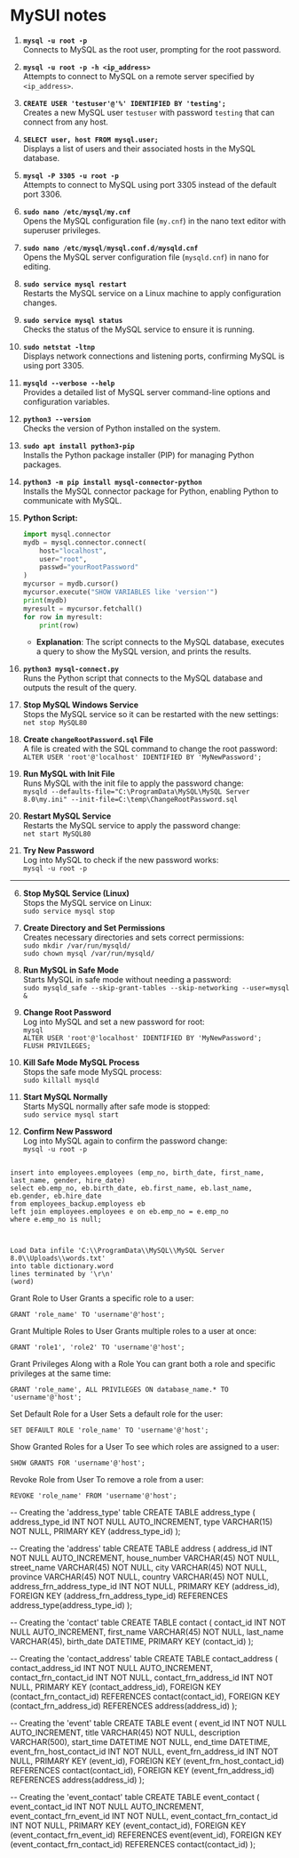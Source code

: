 # MySUI notes

1. **`mysql -u root -p`**  
   Connects to MySQL as the root user, prompting for the root password.

2. **`mysql -u root -p -h <ip_address>`**  
   Attempts to connect to MySQL on a remote server specified by `<ip_address>`.

3. **`CREATE USER 'testuser'@'%' IDENTIFIED BY 'testing';`**  
   Creates a new MySQL user `testuser` with password `testing` that can connect from any host.

4. **`SELECT user, host FROM mysql.user;`**  
   Displays a list of users and their associated hosts in the MySQL database.

5. **`mysql -P 3305 -u root -p`**  
   Attempts to connect to MySQL using port 3305 instead of the default port 3306.

6. **`sudo nano /etc/mysql/my.cnf`**  
   Opens the MySQL configuration file (`my.cnf`) in the nano text editor with superuser privileges.

7. **`sudo nano /etc/mysql/mysql.conf.d/mysqld.cnf`**  
   Opens the MySQL server configuration file (`mysqld.cnf`) in nano for editing.

8. **`sudo service mysql restart`**  
   Restarts the MySQL service on a Linux machine to apply configuration changes.

9. **`sudo service mysql status`**  
   Checks the status of the MySQL service to ensure it is running.

10. **`sudo netstat -ltnp`**  
    Displays network connections and listening ports, confirming MySQL is using port 3305.

11. **`mysqld --verbose --help`**  
    Provides a detailed list of MySQL server command-line options and configuration variables.

1. **`python3 --version`**  
   Checks the version of Python installed on the system.

2. **`sudo apt install python3-pip`**  
   Installs the Python package installer (PIP) for managing Python packages.

3. **`python3 -m pip install mysql-connector-python`**  
   Installs the MySQL connector package for Python, enabling Python to communicate with MySQL.

4. **Python Script:**
   ```python
   import mysql.connector
   mydb = mysql.connector.connect(
       host="localhost",
       user="root",
       passwd="yourRootPassword"
   )
   mycursor = mydb.cursor()
   mycursor.execute("SHOW VARIABLES like 'version'")
   print(mydb)
   myresult = mycursor.fetchall()
   for row in myresult:
       print(row)
   ```
   - **Explanation**: The script connects to the MySQL database, executes a query to show the MySQL version, and prints the results.

5. **`python3 mysql-connect.py`**  
   Runs the Python script that connects to the MySQL database and outputs the result of the query.

1. **Stop MySQL Windows Service**  
   Stops the MySQL service so it can be restarted with the new settings:  
   `net stop MySQL80`

2. **Create `changeRootPassword.sql` File**  
   A file is created with the SQL command to change the root password:  
   `ALTER USER 'root'@'localhost' IDENTIFIED BY 'MyNewPassword';`

3. **Run MySQL with Init File**  
   Runs MySQL with the init file to apply the password change:  
   `mysqld --defaults-file="C:\ProgramData\MySQL\MySQL Server 8.0\my.ini" --init-file=C:\temp\ChangeRootPassword.sql`

4. **Restart MySQL Service**  
   Restarts the MySQL service to apply the password change:  
   `net start MySQL80`

5. **Try New Password**  
   Log into MySQL to check if the new password works:  
   `mysql -u root -p`

---

6. **Stop MySQL Service (Linux)**  
   Stops the MySQL service on Linux:  
   `sudo service mysql stop`

7. **Create Directory and Set Permissions**  
   Creates necessary directories and sets correct permissions:  
   `sudo mkdir /var/run/mysqld/`  
   `sudo chown mysql /var/run/mysqld/`

8. **Run MySQL in Safe Mode**  
   Starts MySQL in safe mode without needing a password:  
   `sudo mysqld_safe --skip-grant-tables --skip-networking --user=mysql &`

9. **Change Root Password**  
   Log into MySQL and set a new password for root:  
   `mysql`  
   `ALTER USER 'root'@'localhost' IDENTIFIED BY 'MyNewPassword';`  
   `FLUSH PRIVILEGES;`

10. **Kill Safe Mode MySQL Process**  
    Stops the safe mode MySQL process:  
    `sudo killall mysqld`

11. **Start MySQL Normally**  
    Starts MySQL normally after safe mode is stopped:  
    `sudo service mysql start`

12. **Confirm New Password**  
    Log into MySQL again to confirm the password change:  
    `mysql -u root -p`

```

insert into employees.employees (emp_no, birth_date, first_name, last_name, gender, hire_date)
select eb.emp_no, eb.birth_date, eb.first_name, eb.last_name, eb.gender, eb.hire_date
from employees_backup.employess eb
left join employees.employees e on eb.emp_no = e.emp_no
where e.emp_no is null;



Load Data infile 'C:\\ProgramData\\MySQL\\MySQL Server 8.0\\Uploads\\words.txt'
into table dictionary.word
lines terminated by '\r\n'
(word)
```


Grant Role to User
Grants a specific role to a user:

    GRANT 'role_name' TO 'username'@'host';

Grant Multiple Roles to User
Grants multiple roles to a user at once:

    GRANT 'role1', 'role2' TO 'username'@'host';

Grant Privileges Along with a Role
You can grant both a role and specific privileges at the same time:

    GRANT 'role_name', ALL PRIVILEGES ON database_name.* TO 'username'@'host';

Set Default Role for a User
Sets a default role for the user:

    SET DEFAULT ROLE 'role_name' TO 'username'@'host';


Show Granted Roles for a User
To see which roles are assigned to a user:

    SHOW GRANTS FOR 'username'@'host';

Revoke Role from User
To remove a role from a user:

    REVOKE 'role_name' FROM 'username'@'host';

-- Creating the 'address_type' table
CREATE TABLE address_type (
    address_type_id INT NOT NULL AUTO_INCREMENT,
    type VARCHAR(15) NOT NULL,
    PRIMARY KEY (address_type_id)
);

-- Creating the 'address' table
CREATE TABLE address (
    address_id INT NOT NULL AUTO_INCREMENT,
    house_number VARCHAR(45) NOT NULL,
    street_name VARCHAR(45) NOT NULL,
    city VARCHAR(45) NOT NULL,
    province VARCHAR(45) NOT NULL,
    country VARCHAR(45) NOT NULL,
    address_frn_address_type_id INT NOT NULL,
    PRIMARY KEY (address_id),
    FOREIGN KEY (address_frn_address_type_id) REFERENCES address_type(address_type_id)
);

-- Creating the 'contact' table
CREATE TABLE contact (
    contact_id INT NOT NULL AUTO_INCREMENT,
    first_name VARCHAR(45) NOT NULL,
    last_name VARCHAR(45),
    birth_date DATETIME,
    PRIMARY KEY (contact_id)
);

-- Creating the 'contact_address' table
CREATE TABLE contact_address (
    contact_address_id INT NOT NULL AUTO_INCREMENT,
    contact_frn_contact_id INT NOT NULL,
    contact_frn_address_id INT NOT NULL,
    PRIMARY KEY (contact_address_id),
    FOREIGN KEY (contact_frn_contact_id) REFERENCES contact(contact_id),
    FOREIGN KEY (contact_frn_address_id) REFERENCES address(address_id)
);

-- Creating the 'event' table
CREATE TABLE event (
    event_id INT NOT NULL AUTO_INCREMENT,
    title VARCHAR(45) NOT NULL,
    description VARCHAR(500),
    start_time DATETIME NOT NULL,
    end_time DATETIME,
    event_frn_host_contact_id INT NOT NULL,
    event_frn_address_id INT NOT NULL,
    PRIMARY KEY (event_id),
    FOREIGN KEY (event_frn_host_contact_id) REFERENCES contact(contact_id),
    FOREIGN KEY (event_frn_address_id) REFERENCES address(address_id)
);

-- Creating the 'event_contact' table
CREATE TABLE event_contact (
    event_contact_id INT NOT NULL AUTO_INCREMENT,
    event_contact_frn_event_id INT NOT NULL,
    event_contact_frn_contact_id INT NOT NULL,
    PRIMARY KEY (event_contact_id),
    FOREIGN KEY (event_contact_frn_event_id) REFERENCES event(event_id),
    FOREIGN KEY (event_contact_frn_contact_id) REFERENCES contact(contact_id)
);

